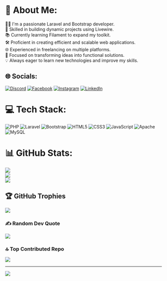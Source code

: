 # 💫 About Me:
👨‍💻 I'm a passionate Laravel and Bootstrap developer.<br>🚀 Skilled in building dynamic projects using Livewire.<br>📚 Currently learning Filament to expand my toolkit.<br>🛠️ Proficient in creating efficient and scalable web applications.<br>🌐 Experienced in freelancing on multiple platforms.<br>🎯 Focused on transforming ideas into functional solutions.<br>💡 Always eager to learn new technologies and improve my skills.


## 🌐 Socials:
[![Discord](https://img.shields.io/badge/Discord-%237289DA.svg?logo=discord&logoColor=white)](https://discord.gg/https://discord.gg/wsaZuwY33b) [![Facebook](https://img.shields.io/badge/Facebook-%231877F2.svg?logo=Facebook&logoColor=white)](https://facebook.com/BaderHalimi) [![Instagram](https://img.shields.io/badge/Instagram-%23E4405F.svg?logo=Instagram&logoColor=white)](https://instagram.com/bader_alhalimi) [![LinkedIn](https://img.shields.io/badge/LinkedIn-%230077B5.svg?logo=linkedin&logoColor=white)](https://linkedin.com/in/bader-alhalimi-17b031265) 

# 💻 Tech Stack:
![PHP](https://img.shields.io/badge/php-%23777BB4.svg?style=for-the-badge&logo=php&logoColor=white) ![Laravel](https://img.shields.io/badge/laravel-%23FF2D20.svg?style=for-the-badge&logo=laravel&logoColor=white) ![Bootstrap](https://img.shields.io/badge/bootstrap-%238511FA.svg?style=for-the-badge&logo=bootstrap&logoColor=white) ![HTML5](https://img.shields.io/badge/html5-%23E34F26.svg?style=for-the-badge&logo=html5&logoColor=white) ![CSS3](https://img.shields.io/badge/css3-%231572B6.svg?style=for-the-badge&logo=css3&logoColor=white) ![JavaScript](https://img.shields.io/badge/javascript-%23323330.svg?style=for-the-badge&logo=javascript&logoColor=%23F7DF1E) ![Apache](https://img.shields.io/badge/apache-%23D42029.svg?style=for-the-badge&logo=apache&logoColor=white) ![MySQL](https://img.shields.io/badge/mysql-4479A1.svg?style=for-the-badge&logo=mysql&logoColor=white)
# 📊 GitHub Stats:
![](https://github-readme-stats.vercel.app/api?username=BaderAlHalimi&theme=light&hide_border=false&include_all_commits=false&count_private=false)<br/>
![](https://github-readme-streak-stats.herokuapp.com/?user=BaderAlHalimi&theme=light&hide_border=false)<br/>
![](https://github-readme-stats.vercel.app/api/top-langs/?username=BaderAlHalimi&theme=light&hide_border=false&include_all_commits=false&count_private=false&layout=compact)

## 🏆 GitHub Trophies
![](https://github-profile-trophy.vercel.app/?username=BaderAlHalimi&theme=radical&no-frame=false&no-bg=true&margin-w=4)

### ✍️ Random Dev Quote
![](https://quotes-github-readme.vercel.app/api?type=horizontal&theme=light)

### 🔝 Top Contributed Repo
![](https://github-contributor-stats.vercel.app/api?username=BaderAlHalimi&limit=5&theme=light&combine_all_yearly_contributions=true)

---
[![](https://visitcount.itsvg.in/api?id=BaderAlHalimi&icon=0&color=0)](https://visitcount.itsvg.in)

<!-- Proudly created with GPRM ( https://gprm.itsvg.in ) -->

